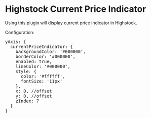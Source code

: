 Highstock Current Price Indicator
=================================

Using this plugin will display current price indicator in Highstock.

Configuration:
<pre>
yAxis: {
  currentPriceIndicator: {
    backgroundColor: '#000000',
    borderColor: '#000000',
    enabled: true,
    lineColor: '#000000',
    style: {
      color: '#ffffff',
      fontSize: '11px'
    },
    x: 0, //offset
    y: 0, //offset
    zIndex: 7
  }
}
</pre>
